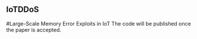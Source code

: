 ## IoTDDoS
#Large-Scale Memory Error Exploits in IoT
The code will be published once the paper is accepted.
